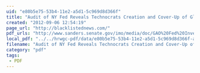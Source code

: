 ```yaml
---
uid: "e80b5e75-53b4-11e2-a5d1-5c969d8d366f"
title: "Audit of NY Fed Reveals Technocrats Creation and Cover-Up of Global Financial Crash  #financialcrisis"
created: "2012-09-06 12:54:19"
page_url: "http://blacklistednews.com/"
pdf_urls: "http://www.sanders.senate.gov/imo/media/doc/GAO%20Fed%20Investigation.pdf"
local_pdf: "../../hrwgc-pdf/data/e80b5e75-53b4-11e2-a5d1-5c969d8d366f-audit-of-ny-fed-reveals-technocrats-creation-and-cover-up-of-global-financial-crash-financialcrisis.pdf"
filename: "Audit of NY Fed Reveals Technocrats Creation and Cover-Up of Global Financial Crash  #financialcrisis.html"
category: "pdf"
tags: 
 - PDF
---
```

